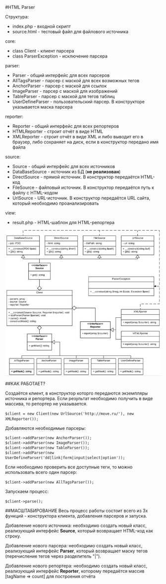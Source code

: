 #HTML Parser

Структура:

* index.php - входной скрипт
* source.html - тестовый файл для файлового источника

core:
* class Client - клиент парсера
* class ParserException - исключение парсера

parser:
* Parser - общий интерфейс для всех парсеров
* AllTagsParser - парсер с маской для всех возможных тегов
* AnchorParser - парсер с маской для ссылок
* ImageParser - парсер с маской для изображений 
* TableParser - парсер с маской для тегов таблиц
* UserDefineParser - пользовательский парсер. В конструкторе указывается маска парсера

reporter:
* Reporter - общий интерфейс для всех репортеров
* HTMLReporter - строит отчёт в виде HTML
* XMLReporter - строит отчёт в виде XML и либо выводит его в браузер, либо сохраняет на диск, если в конструктор
передано имя файла
 
source:
* Source - общий интерфейс для всех источников
* DataBaseSource - источник из БД (**не реализован**)
* DirectSource - прямой источник. В конструктор передаётся HTML-код
* FileSource - файловый источник. В конструктор передаётся путь к файлу с HTML-кодом
* UrlSource - URL-источник. В конструктор передаётся URL сайта, который необходимо проанализировать

view:
* result.php - HTML-шаблон для HTML-репортера

![Case diagram](case.png)

##КАК РАБОТАЕТ?

Создаётся клиент, в конструктор которго передаются экземпляры источника и репортера. Если результат необходимо
получить в виде массива, то репортер не указывается.

`$client = new Client(new UrlSource('http://move.ru/'), new XMLReporter());`

Добавляются необходимые парсеры:

```
$client->addParser(new AnchorParser());
$client->addParser(new ImageParser());
$client->addParser(new TableParser());
$client->addParser(new UserDefineParser('dd|link|form|input|select|option'));
```

Если необходимо проверить все доступные теги, то можно использовать всего один парсер:

`$client->addParser(new AllTagsParser());`

Запускаем процесс:

`$client->parse();`

##МАСШТАБИРОВАНИЕ
Весь процесс работы состоит всего из 3х функций - конструктора клиента, добавления парсеров и запуска.

Добавление нового источника: необходимо создать новый класс, реализующий интерфейс **Source**, который
возвращает HTML-код как строку.

Добавление нового парсера: необходимо создать новый класс, реализующий интерфейс **Parser**, который
возвращает маску тегов (перечисление тегов через разделитель "|").

Добавление нового репортера: необходимо создать новый класс, реализующий интерфейс **Reporter**, которому
передаётся массив [tagName => count] для построения отчёта
